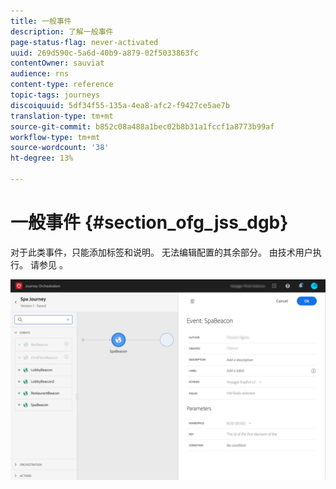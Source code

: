 ```yaml
---
title: 一般事件
description: 了解一般事件
page-status-flag: never-activated
uuid: 269d590c-5a6d-40b9-a879-02f5033863fc
contentOwner: sauviat
audience: rns
content-type: reference
topic-tags: journeys
discoiquuid: 5df34f55-135a-4ea8-afc2-f9427ce5ae7b
translation-type: tm+mt
source-git-commit: b852c08a488a1bec02b8b31a1fccf1a8773b99af
workflow-type: tm+mt
source-wordcount: '38'
ht-degree: 13%

---
```



# 一般事件 {#section_ofg_jss_dgb}

对于此类事件，只能添加标签和说明。 无法编辑配置的其余部分。 由技术用户执行。 请参见 [](../event/about-events.md)。

![](../assets/general-events.png)
